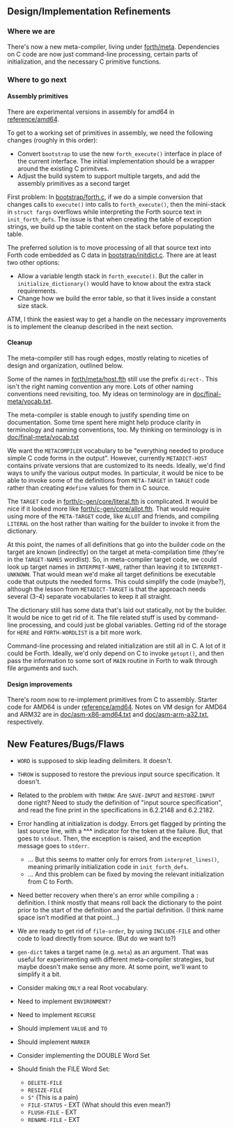 ## Design/Implementation Refinements
### Where we are
There's now a new meta-compiler, living under [forth/meta](forth/meta).
Dependencies on C code are now just command-line processing,
certain parts of initialization, and the necessary C primitive
functions.

### Where to go next
#### Assembly primitives
There are experimental versions in assembly for amd64 in
[reference/amd64](reference/amd64/).

To get to a working set of primitives in assembly, we need the following
changes (roughly in this order):
  * Convert `bootstrap` to use the new `forth_execute()` interface in
    place of the current interface.  The initial implementation should
    be a wrapper around the existing C primitves.
  * Adjust the build system to support multiple targets, and add the
    assembly primitives as a second target

First problem: In [bootstrap/forth.c](bootstrap/forth.c), if we do a
simple conversion that changes calls to `execute()` into calls to
`forth_execute()`, then the mini-stack in `struct fargs` overflows
while interpreting the Forth source text in `init_forth_defs`.
The issue is that when creating the table of exception strings, we
build up the table content on the stack before populating the table.

The preferred solution is to move processing of all that source text
into Forth code embedded as C data in
[bootstrap/initdict.c](bootstrap/initdict.c).  There are at least two
other options:
  * Allow a variable length stack in `forth_execute()`.  But the
    caller in `initialize_dictionary()` would have to know about
    the extra stack requirements.
  * Change how we build the error table, so that it lives inside a
    constant size stack.

ATM, I think the easiest way to get a handle on the necessary
improvements is to implement the cleanup described in the next section.

#### Cleanup
The meta-compiler still has rough edges, mostly relating to
niceties of design and organization, outlined below.

Some of the names in [forth/meta/host.fth](forth/meta/host.fth)
still use the prefix `direct-`.  This isn't the right naming
convention any more.  Lots of other naming conventions need
revisiting, too.  My ideas on terminology are in
[doc/final-meta/vocab.txt](doc/final-meta/vocab.txt).

The meta-compiler is stable enough to justify spending time on
documentation.  Some time spent here might help produce clarity
in terminology and naming conventions, too.  My thinking on
terminology is in [doc/final-meta/vocab.txt](doc/final-meta/vocab.txt)

We want the `METACOMPILER` vocabulary to be "everything needed to
produce simple C code forms in the output".  However, currently
`METADICT-HOST` contains private versions that are customized to its
needs.  Ideally, we'd find ways to unify the various output modes.  In
particular, it would be nice to be able to invoke some of the
definitions from `META-TARGET` in `TARGET` code rather than creating
`#define` values for them in C source.

The `TARGET` code in [forth/c-gen/core/literal.fth](forth/c-gen/core/literal.fth)
is complicated. It would be nice if it looked more like
[forth/c-gen/core/allot.fth](forth/c-gen/core/allot.fth).
That would require using more of the `META-TARGET` code, like
`ALLOT` and friends, and compiling `LITERAL` on the host rather
than waiting for the builder to invoke it from the dictionary.

At this point, the names of all definitions that go into
the builder code on the target are known (indirectly) on the target
at meta-compilation time (they're in the `TARGET-NAMES` wordlist).
So, in meta-compiler target code, we could look up target names in
`INTERPRET-NAME`, rather than leaving it to `INTERPRET-UNKNOWN`.
That would mean we'd make all target definitions be executable code
that outputs the needed forms.  This could simplify the code
(maybe?), although the lesson from `METADICT-TARGET` is that the
approach needs several (3-4) separate vocabularies to keep it all
straight.

The dictionary still has some data that's laid out statically, not
by the builder.  It would be nice to get rid of it.  The file
related stuff is used by command-line processing, and could just be
global variables.  Getting rid of the storage for `HERE` and
`FORTH-WORDLIST` is a bit more work.

Command-line processing and related initialization are still all
in C.  A lot of it could be Forth.  Ideally, we'd only depend on
C to invoke `getopt()`, and then pass the information to some sort
of `MAIN` routine in Forth to walk through file arguments and such.

#### Design improvements
There's room now to re-implement primitives from C to assembly.  Starter
code for AMD64 is under [reference/amd64](reference/amd64).  Notes on
VM design for AMD64 and ARM32 are in
[doc/asm-x86-amd64.txt](doc/asm-x86-amd64.txt) and
[doc/asm-arm-a32.txt](doc/asm-arm-a32.txt), respectively.

## New Features/Bugs/Flaws

- `WORD` is supposed to skip leading delimiters.  It doesn't.

- `THROW` is supposed to restore the previous input source
  specification.  It doesn't.

- Related to the problem with `THROW`: Are `SAVE-INPUT` and
  `RESTORE-INPUT` done right?  Need to study the definition of
  "input source specification", and read the fine print in the
  specifications in 6.2.2148 and 6.2.2182.

- Error handling at initialization is dodgy.  Errors get flagged by
  printing the last source line, with a **^^^** indicator for the token
  at the failure.  But, that goes to `stdout`.  Then, the exception is
  raised, and the exception message goes to `stderr`.
  + ... But this seems to matter only for errors from `interpret_lines()`,
    meaning primarily initialization code in `init_forth_defs`.
  + ... And this problem can be fixed by moving the relevant
    initialization from C to Forth.

- Need better recovery when there's an error while compiling a
  `:` definition.  I think mostly that means roll back the dictionary
  to the point prior to the start of the definition and the partial
  definition. (I think name space isn't modified at that point...)

- We are ready to get rid of `file-order`, by using `INCLUDE-FILE` and
  other code to load directly from source.  (But do we want to?)

- `gen-dict` takes a target name (e.g. `meta`) as an argument.  That was
  useful for experimenting with different meta-compiler strategies, but
  maybe doesn't make sense any more.  At some point, we'll want to
  simplify it a bit.

- Consider making `ONLY` a real Root vocabulary.

- Need to implement `ENVIRONMENT?`

- Need to implement `RECURSE`

- Should implement `VALUE` and `TO`

- Should implement `MARKER`

- Consider implementing the DOUBLE Word Set

- Should finish the FILE Word Set:
  * `DELETE-FILE`
  * `RESIZE-FILE`
  * `S"`  (This is a pain)
  * `FILE-STATUS`  - EXT (What should this even mean?)
  * `FLUSH-FILE`  - EXT
  * `RENAME-FILE`  - EXT

